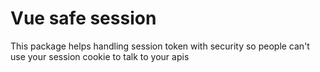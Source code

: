 # Vue safe session

This package helps handling session token with security so people can't use your
session cookie to talk to your apis